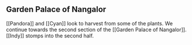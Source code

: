 ## Garden Palace of Nangalor

[[Pandora]] and [[Cyan]] look to harvest from some of the plants. We continue towards the second section of the [[Garden Palace of Nangalor]].  [[Indy]] stomps into the second half.
